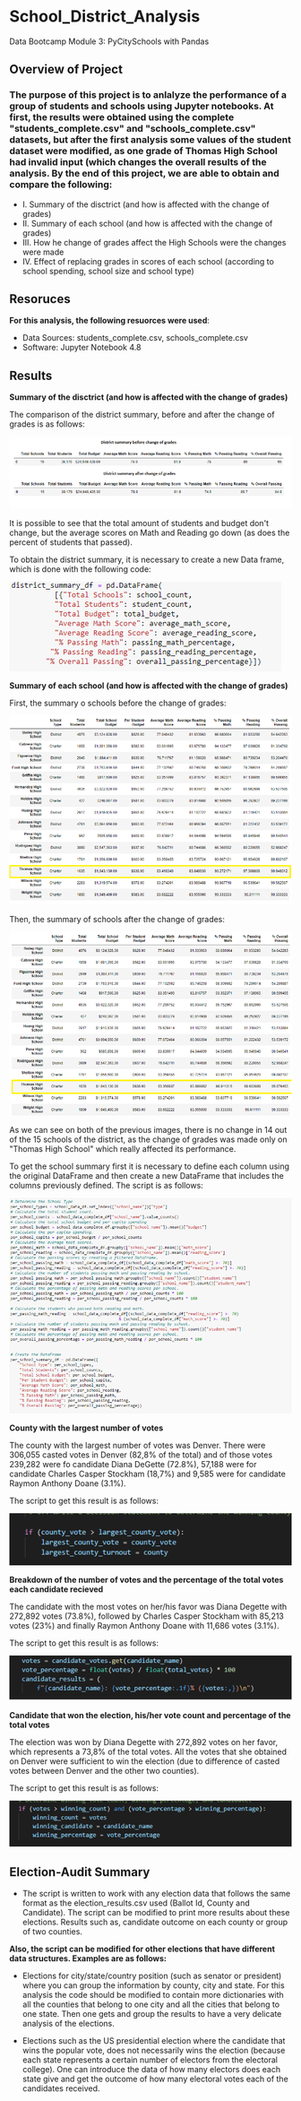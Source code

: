 # School_District_Analysis
Data Bootcamp Module 3: PyCitySchools with Pandas
## Overview of Project

### The purpose of this project is to anlalyze the performance of a group of students and schools using Jupyter notebooks. At first, the results were obtained using the complete "students_complete.csv" and "schools_complete.csv" datasets, but after the first analysis some values of the student dataset were modified, as one grade of Thomas High School had invalid input (which changes the overall results of the analysis. By the end of this project, we are able to obtain and compare the following:
* I. Summary of the disctrict (and how is affected with the change of grades)
* II. Summary of each school (and how is affected with the change of grades)
* III. How he change of grades affect the High Schools were the changes were made
* IV. Effect of replacing grades in scores of each school (according to school spending, school size and school type)


## Resoruces
**For this analysis, the following resuorces were used**:
- Data Sources: students_complete.csv, schools_complete.csv
- Software: Jupyter Notebook 4.8

## Results

**Summary of the disctrict (and how is affected with the change of grades)**

The comparison of the district summary, before and after the change of grades is as follows:

![This is an image](https://github.com/HansFeddersen/School_District_Analysis/blob/main/Resources/More/District%20summary.png)

It is possible to see that the total amount of students and budget don't change, but the average scores on Math and Reading go down (as does the percent of students that passed).

To obtain the district summary, it is necessary to create a new Data frame, which is done with the following code:

![This is an image](https://github.com/HansFeddersen/School_District_Analysis/blob/main/Resources/More/District_summary_DF.png)

**Summary of each school (and how is affected with the change of grades)**

First, the summary o schools before the change of grades:

![This is an image](https://github.com/HansFeddersen/School_District_Analysis/blob/main/Resources/More/School_summary_before.png)

Then, the summary of schools after the change of grades:

![This is an image](https://github.com/HansFeddersen/School_District_Analysis/blob/main/Resources/More/School_summary_after.png)

As we can see on both of the previous images, there is no change in 14 out of the 15 schools of the district, as the change of grades was made only on "Thomas High School" which really affected its performance.

To get the school summary first it is necessary to define each column using the original DataFrame and then create a new DataFrame that includes the columns previously defined. The script is as follows:

![This is an image](https://github.com/HansFeddersen/School_District_Analysis/blob/main/Resources/More/School_summary_DF.png)

**County with the largest number of votes**

The county with the largest number of votes was Denver. There were 306,055 casted votes in Denver (82,8% of the total) and of those votes 239,282 were fo candidate Diana DeGette (72.8%), 57,188 were for candidate Charles Casper Stockham (18,7%) and 9,585 were for candidate Raymon Anthony Doane (3.1%).

The script to get this result is as follows:

![This is an image](https://github.com/HansFeddersen/Election_Analysis/blob/main/Challenge/Resources/More/largest_county.png)

**Breakdown of the number of votes and the percentage of the total votes each candidate recieved**

The candidate with the most votes on her/his favor was Diana Degette with 272,892 votes (73.8%), followed by Charles Casper Stockham with 85,213 votes (23%) and finally Raymon Anthony Doane with 11,686 votes (3.1%).

The script to get this result is as follows:

![This is an image](https://github.com/HansFeddersen/Election_Analysis/blob/main/Challenge/Resources/More/Votes_per_candidate.png)

**Candidate that won the election, his/her vote count and percentage of the total votes**

The election was won by Diana Degette with 272,892 votes on her favor, which represents a 73,8% of the total votes. All the votes that she obtained on Denver were sufficient to win the election (due to difference of casted votes between Denver and the other two counties).

The script to get this result is as follows:

![This is an image](https://github.com/HansFeddersen/Election_Analysis/blob/main/Challenge/Resources/More/Winning_candidate.png)

## Election-Audit Summary

- The script is written to work with any election data that follows the same format as the election_results.csv used (Ballot Id, County and Candidate). The script can be modified to print more results about these elections. Results such as, candidate outcome on each county or group of two counties.

**Also, the script can be modified for other elections that have different data structures. Examples are as follows:**

- Elections for city/state/country position (such as senator or president) where you can group the information by county, city and state. For this analysis the code should be modified to contain more dictionaries with all the counties that belong to one city and all the cities that belong to one state. Then one gets and group the results to have a very delicate analysis of the elections.

- Elections such as the US presidential election where the candidate that wins the popular vote, does not necessarily wins the election (because each state represents a certain number of electors from the electoral college). One can introduce the data of how many electors does each state give and get the outcome of how many electoral votes each of the candidates received.
